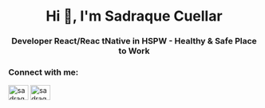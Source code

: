 <h1 align="center">Hi 👋, I'm Sadraque Cuellar</h1>
<h3 align="center">Developer React/Reac tNative in HSPW - Healthy & Safe Place to Work</h3>

<h3 align="left">Connect with me:</h3>
<p align="left">
<a href="https://linkedin.com/in/sadraquecuellar" target="blank"><img align="center" src="https://cdn.jsdelivr.net/npm/simple-icons@3.0.1/icons/linkedin.svg" alt="sadraquecuellar" height="30" width="40" /></a>
<a href="https://instagram.com/sadraquecuellar" target="blank"><img align="center" src="https://cdn.jsdelivr.net/npm/simple-icons@3.0.1/icons/instagram.svg" alt="sadraquecuellar" height="30" width="40" /></a>
</p>

